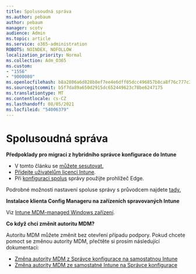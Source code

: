 ```yaml
---
title: Spolusoudná správa
ms.author: pebaum
author: pebaum
manager: scotv
audience: Admin
ms.topic: article
ms.service: o365-administration
ROBOTS: NOINDEX, NOFOLLOW
localization_priority: Normal
ms.collection: Adm_O365
ms.custom:
- "1556"
- "9000080"
ms.openlocfilehash: b8a2806a6d828b8ef7ee4e6dff05dcc496857b8ca8f76c777c39ff3155809668
ms.sourcegitcommit: b5f7da89a650d2915dc652449623c78be6247175
ms.translationtype: MT
ms.contentlocale: cs-CZ
ms.lasthandoff: 08/05/2021
ms.locfileid: "54006379"
---
```

# <a name="co-management"></a>Spolusoudná správa

**Předpoklady pro migraci z hybridního správce konfigurace do Intune**

- V tomto článku se [můžete sesutovat.](https://docs.microsoft.com/mem/configmgr/mdm/understand/what-happened-to-hybrid)
- [Přidejte uživatelům licenci Intune](https://docs.microsoft.com/mem/intune/fundamentals/licenses-assign).
- Při [konfiguraci spolus](https://www.microsoft.com/edge) správy použijte prohlížeč Edge.

Podrobné možnosti nastavení spoluse správy s průvodcem najdete [tady.](https://admin.microsoft.com/AdminPortal/Home?#/modernonboarding/comanagesetupguide)

**Instalace klienta Config Manageru na zařízeních spravovaných Intune**

Viz [Intune MDM-managed Windows zařízení](https://docs.microsoft.com/mem/configmgr/core/clients/deploy/deploy-clients-to-windows-computers#bkmk_mdm).

**Co když chci změnit autoritu MDM?**

Autoritu MDM můžete změnit bez otevření případu podpory. Pokud chcete pomoct se změnou autority MDM, přečtěte si prosím následující dokumentaci:

- [Změna autority MDM z Správce konfigurace na samostatnou Intune](https://docs.microsoft.com/mem/configmgr/mdm/understand/what-happened-to-hybrid)
- [Změna autority MDM ze samostatné Intune na Správce konfigurace](https://docs.microsoft.com/mem/configmgr/mdm/understand/what-happened-to-hybrid)
